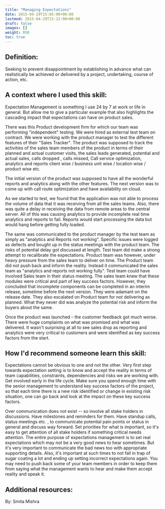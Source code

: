 ```yaml
---
title: "Managing Expectations"
date: 2015-04-29T15:05:00+00:00
lastmod: 2015-04-29T15:12:00+00:00
draft: false
images: []
weight: 050
toc: true
---
```


## Definition:

Seeking to prevent disappointment by establishing in advance what can realistically be achieved or delivered by a project, undertaking, course of action, etc.

## A context where I used this skill:

Expectation Management is something I use 24 by 7 at work or life in general.
But allow me to give a particular example that also highlights the cascading impact that expectations can have on product sales.

There was this Product development firm for which our team was performing "independent" testing.
We were hired as external test team on contract.
We were working with the product manager to test the different features of their "Sales Tracker".
The product was supposed to track the activities of the sales team members of the product in terms of their planned and actual customer visits, the sales leads generated, potential and actual sales, calls dropped , calls missed, Call service optimization, analytics and reports client wise / business unit wise / location wise / product wise etc.

The initial version of the product was supposed to have all the wonderful reports and analytics along with the other features.
The next version was to come up with call route optimization and have availability on cloud.

As we started to test, we found that the application was not able to process the volume of data that it was receiving from all the sales teams.
Also, there was quite a delay in receiving the data from remote areas to the central server.
All of this was causing analytics to provide incomplete real time analytics and reports to fail.
Reports would start processing the data but would hang before getting fully loaded.

The same was communicated to the product manager by the test team as simply as "analytics and Reports not working".
Specific issues were logged as defects and bought up in the status meetings with the product team.
The risks of potential delay got discussed at length.
Test team did make a strong attempt to recalibrate the expectations.
Product team was however, under heavy pressure from the sales team to deliver on time.
The Product team did not push back and inform the reality.
Instead it communicated the sales team as "analytics and reports not working fully".
Test team could have involved Sales team in their status meeting.
The sales team knew that these modules were critical and part of key success factors.
However, they concluded that incomplete components can be completed in an interim release, sometime before the next version.
They were adamant on the release date.
They also escalated on Product team for not delivering as planned.
What they never did was analyze the potential risk and inform the buyers about the same.

Once the product was launched - the customer feedback got much worse.
There were huge complaints on what was promised and what was delivered.
It wasn't surprising at all to see sales drop as reporting and analytics were very critical to customers and were identified as key success factors from the start.

## How I'd recommend someone learn this skill:

Expectations cannot be obvious to one and not the other.
Very first step towards expectation setting is to know and accept the reality in terms of team capabilities, constraints, dependencies and risks we are working with.
Get involved early in the life cycle.
Make sure you spend enough time with the senior management to understand key success factors of the project, so that each time there is a new risk identified or change in existing risk situation, one can go back and look at the impact on these key success factors.

Over communication does not exist -- so involve all stake holders in discussions.
Have milestones and reminders for them.
Have standup calls, status meetings etc.
, to communicate potential pain points or status in general and discuss way forward.
Set priorities for what is important, so it's easy to get attention of all stake holders if something critical needs attention.
The entire purpose of expectations management is to set real expectations which may not be a very good news to hear sometimes.
But it's very important to communicate the bad news too with appropriate supporting details.
Also, it's important at such times to not fall in trap of sugar coating a lot and ending up setting incorrect expectations again.
You may need to push back some of your team members in order to keep them from saying what the management wants to hear and make them accept reality and speak it.

## Additional resources:

By: Smita Mishra

